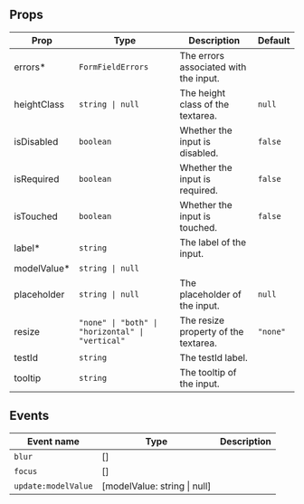 <!-- This file is automatically generated, do not edit manually. -->

<script setup>
import FormTextareaPlayground from './FormTextareaPlayground.vue'
</script>

<FormTextareaPlayground />

## Props

| Prop | Type | Description | Default |
| ---- | ---- | ----------- | ------- |
| errors* | `FormFieldErrors` | The errors associated with the input. |  |
| heightClass | `string \| null` | The height class of the textarea. | `null` |
| isDisabled | `boolean` | Whether the input is disabled. | `false` |
| isRequired | `boolean` | Whether the input is required. | `false` |
| isTouched | `boolean` | Whether the input is touched. | `false` |
| label* | `string` | The label of the input. |  |
| modelValue* | `string \| null` |  |  |
| placeholder | `string \| null` | The placeholder of the input. | `null` |
| resize | `"none" \| "both" \| "horizontal" \| "vertical"` | The resize property of the textarea. | `"none"` |
| testId | `string` | The testId label. |  |
| tooltip | `string` | The tooltip of the input. |  |


## Events

| Event name | Type | Description |
| ---------- | ---- | ----------- |
| `blur` | [] |  |
| `focus` | [] |  |
| `update:modelValue` | [modelValue: string \| null] |  |

